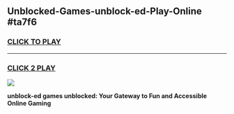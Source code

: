 
## Unblocked-Games-unblock-ed-Play-Online #ta7f6
<h3>
<a href="https://news.freeplayer.one?title=unblock-ed&ref=3">CLICK TO PLAY</a></h3>
<hr>

<h3>
<a href="https://news.freeplayer.one?title=unblock-ed&ref=3">CLICK 2 PLAY</a>
  
</h3>

<a href="https://news.freeplayer.one?title=unblock-ed&ref=3"><img src="https://clearcache.store/games.png"></a>


**unblock-ed games unblocked: Your Gateway to Fun and Accessible Online Gaming**
